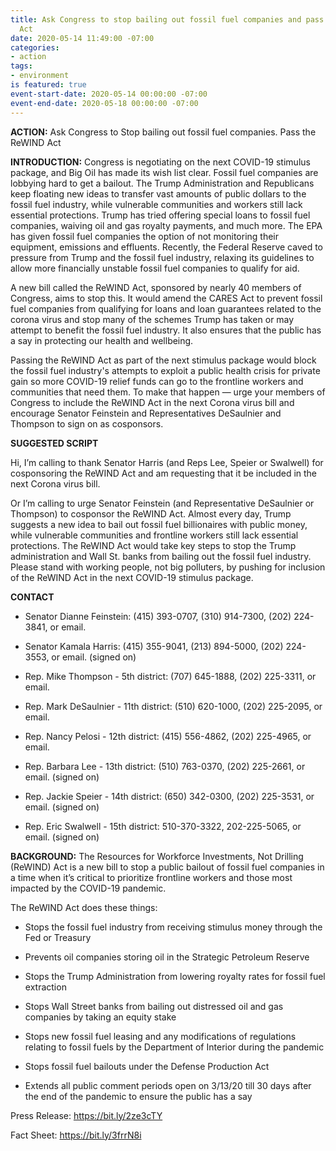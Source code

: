 ```yaml
---
title: Ask Congress to stop bailing out fossil fuel companies and pass the ReWIND
  Act
date: 2020-05-14 11:49:00 -07:00
categories:
- action
tags:
- environment
is featured: true
event-start-date: 2020-05-14 00:00:00 -07:00
event-end-date: 2020-05-18 00:00:00 -07:00
---
```


**ACTION:** Ask Congress to Stop bailing out fossil fuel companies. Pass the ReWIND Act

**INTRODUCTION:** Congress is negotiating on the next COVID-19 stimulus package, and Big Oil has made its wish list clear. Fossil fuel companies are lobbying hard to get a bailout. The Trump Administration and Republicans keep floating new ideas to transfer vast amounts of public dollars to the fossil fuel industry, while vulnerable communities and workers still lack essential protections. Trump has tried offering special loans to fossil fuel companies, waiving oil and gas royalty payments, and much more.  The EPA has given fossil fuel companies the option of not monitoring their equipment, emissions and effluents. Recently, the Federal Reserve caved to pressure from Trump and the fossil fuel industry, relaxing its guidelines to allow more financially unstable fossil fuel companies to qualify for aid.


A new bill called the ReWIND Act, sponsored by nearly 40 members of Congress, aims to stop this. It would amend the CARES Act to prevent fossil fuel companies from qualifying for loans and loan guarantees related to the corona virus and stop many of the schemes Trump has taken or may attempt to benefit the fossil fuel industry. It also ensures that the public has a say in protecting our health and wellbeing.


Passing the ReWIND Act as part of the next stimulus package would block the fossil fuel industry's attempts to exploit a public health crisis for private gain so more COVID-19 relief funds can go to the frontline workers and communities that need them. To make that happen — urge your members of Congress to include the ReWIND Act in the next Corona virus bill and encourage Senator Feinstein and Representatives DeSaulnier and Thompson to sign on as cosponsors.


**SUGGESTED SCRIPT**

Hi, I’m calling to thank Senator Harris (and Reps Lee, Speier or Swalwell) for cosponsoring the ReWIND Act and am requesting that it be included in the next Corona virus bill.

Or I’m calling to urge Senator Feinstein (and Representative DeSaulnier or Thompson) to cosponsor the ReWIND Act.
Almost every day, Trump suggests a new idea to bail out fossil fuel billionaires with public money, while vulnerable communities and frontline workers still lack essential protections.
The ReWIND Act would take key steps to stop the Trump administration and Wall St. banks from bailing out the fossil fuel industry.
Please stand with working people, not big polluters, by pushing for inclusion of the ReWIND Act  in the next COVID-19 stimulus package.

**CONTACT**

* Senator Dianne Feinstein: (415) 393-0707, (310) 914-7300, (202) 224-3841, or email.

* Senator Kamala Harris: (415) 355-9041, (213) 894-5000, (202) 224-3553, or email.    (signed on)

* Rep. Mike Thompson - 5th district: (707) 645-1888, (202) 225-3311, or email.

* Rep. Mark DeSaulnier - 11th district: (510) 620-1000, (202) 225-2095, or email.

* Rep. Nancy Pelosi - 12th district: (415) 556-4862, (202) 225-4965, or email.

* Rep. Barbara Lee - 13th district: (510) 763-0370, (202) 225-2661, or email. (signed on)

* Rep. Jackie Speier - 14th district: (650) 342-0300, (202) 225-3531, or email. (signed on)

* Rep. Eric Swalwell - 15th district: 510-370-3322, 202-225-5065, or email. (signed on)

**BACKGROUND:** The Resources for Workforce Investments, Not Drilling (ReWIND) Act is a new bill to stop a public bailout of fossil fuel companies in a time when it’s critical to prioritize frontline workers and those most impacted by the COVID-19 pandemic.

The ReWIND Act does these things:

* Stops the fossil fuel industry from receiving stimulus money through the Fed or Treasury

* Prevents oil companies storing oil in the Strategic Petroleum Reserve

* Stops the Trump Administration from lowering royalty rates for fossil fuel extraction

* Stops Wall Street banks from bailing out distressed oil and gas companies by taking an equity stake

* Stops new fossil fuel leasing and any modifications of regulations relating to fossil fuels by the Department of Interior during the pandemic

* Stops fossil fuel bailouts under the Defense Production Act

* Extends all public comment periods open on 3/13/20 till 30 days after the end of the pandemic to ensure the public has a say

Press Release: https://bit.ly/2ze3cTY

Fact Sheet: https://bit.ly/3frrN8i